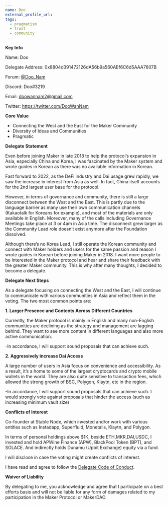 ```yaml
---
name: Doo
external_profile_url:
tags:
  - pragmatism
  - trust
  - community
---
```


**Key Info**

Name: Doo

Delegate Address: 0x8804d391472126dA56b9a560AEf6C6d5AAA7607B

Forum: [@Doo_Nam](https://forum.makerdao.com/u/doo_nam)

Discord: Doo#3219

Email: [doowannam2@gmail.com](mailto:doowannam2@gmail.com)

Twitter: https://twitter.com/DooWanNam

**Core Value**

* Connecting the West and the East for the Maker Community
* Diversity of Ideas and Communities
* Pragmatic

**Delegate Statement**

Even before joining Maker in late 2018 to help the protocol’s expansion in Asia, especially China and Korea, I was fascinated by the Maker system and wrote guides in Korean as there was no available information in Korean.

Fast forward to 2022, as the DeFi industry and Dai usage grew rapidly, we saw the increase in interest from Asia as well. In fact, China itself accounts for the 2nd largest user base for the protocol.

However, in terms of governance and community, there is still a large disconnect between the West and the East. This is partly due to the language barrier as many use their own communication channels (Kakaotalk for Koreans for example), and most of the materials are only available in English. Moreover, many of the calls including Governance Meetings take place at 3 or 4am in Asia time. The disconnect grew larger as the Community Lead role doesn’t exist anymore after the Foundation dissolved.

Although there’s no Korea Lead, I still operate the Korean community and connect with Maker holders and users for the same passion and reason I wrote guides in Korean before joining Maker in 2018. I want more people to be interested in the Maker protocol and hear and share their feedback with the greater Maker community. This is why after many thoughts, I decided to become a delegate.

**Delegate Next Steps**

As a delegate focusing on connecting the West and the East, I will continue to communicate with various communities in Asia and reflect them in the voting. The two most common points are:

**1. Larger Presence and Contents Across Different Countries**

Currently, the Maker protocol is mainly in English and many non-English communities are declining as the strategy and management are lagging behind. They want to see more content in different languages and also more active communication.

-In accordance, I will support sound proposals that can achieve such.

**2. Aggressively increase Dai Access**

A large number of users in Asia focus on convenience and accessibility. As a result, it’s a home to some of the largest cryptocards and crypto mobile wallets in the world. They are also quite sensitive to transaction fees, which allowed the strong growth of BSC, Polygon, Klaytn, etc in the region.

-In accordance, I will support sound proposals that can achieve such. I would strongly vote against proposals that hinder the access (such as increasing minimum vault size)

**Conflicts of Interest**

Co-founder at Stable Node, which invested and/or work with various entities such as Instadapp, Superfluid, Monetalis, Klaytn, and Polygon.

In terms of personal holdings above $1K, beside ETH,MKR,DAI,USDC, I invested and hold APWine Finance (APW), BlackPool Token (BPT), and SOLACE. And indirectly holds Dunamu (Upbit Exchange) equity via a fund.

I will disclose in case the voting might create conflicts of interest.

I have read and agree to follow the [Delegate Code of Conduct](https://forum.makerdao.com/t/recognised-delegate-code-of-conduct/9384).

**Waiver of Liability**

By delegating to me, you acknowledge and agree that I participate on a best efforts basis and will not be liable for any form of damages related to my participation in the Maker Protocol or MakerDAO.
